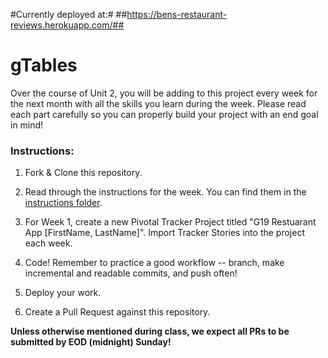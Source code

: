 #Currently deployed at:#
##https://bens-restaurant-reviews.herokuapp.com/##

# gTables

Over the course of Unit 2, you will be adding to this project every week for the next month with all the skills you learn during the week. Please read each part carefully so you can properly build your project with an end goal in mind!


### Instructions:

1. Fork & Clone this repository.

1. Read through the instructions for the week. You can find them in the [instructions folder](./instructions).

1. For Week 1, create a new Pivotal Tracker Project titled "G19 Restuarant App [FirstName, LastName]". Import Tracker Stories into the project each week.

1. Code! Remember to practice a good workflow -- branch, make incremental and readable commits, and push often!

1. Deploy your work.

1. Create a Pull Request against this repository.

__Unless otherwise mentioned during class, we expect all PRs to be submitted by EOD (midnight) Sunday!__
